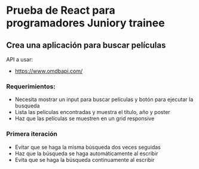 # Prueba de React para programadores Juniory trainee

## Crea una aplicación para buscar películas

API a usar:

- https://www.omdbapi.com/

### Requerimientos:

- Necesita mostrar un input para buscar películas y botón para ejecutar la busqueda
- Lista las peliculas encontradas y muestra el título, año y poster
- Haz que las películas se muestren en un grid responsive

### Primera iteración

- Evitar que se haga la misma búsqueda dos veces seguidas
- Haz que la búsqueda se haga automáticamente al escribir
- Evita que se haga la búsqueda continuamente al escribir
